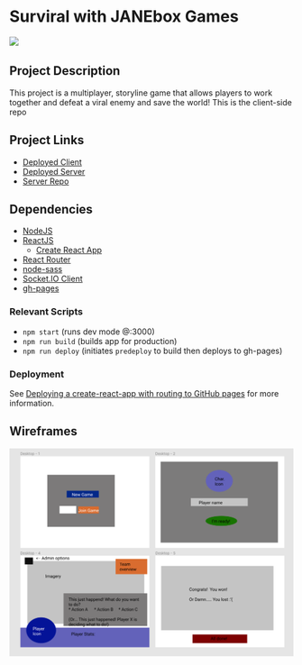 # Surviral with JANEbox Games

![](./public/screenshots/home.png)
<!-- ![](./public/screenshots/setplayer.png)
![](./public/screenshots/playgame.png) -->

## Project Description
This project is a multiplayer, storyline game that allows players to work together and defeat a viral enemy and save the world!
This is the client-side repo

## Project Links
* [Deployed Client](https://connietran-dev.github.io/janebox-surviral-client)
* [Deployed Server](https://surviral-server.herokuapp.com/)
* [Server Repo](https://github.com/connietran-dev/janebox-apocaly-server)

## Dependencies
* [NodeJS](https://nodejs.org/es/)
* [ReactJS](https://es.reactjs.org/)
  - [Create React App](https://github.com/facebook/create-react-app)
* [React Router](https://reactrouter.com/web/guides/quick-start)
* [node-sass](https://www.npmjs.com/package/node-sass)
* [Socket.IO Client](https://socket.io/docs/client-api/)
* [gh-pages](https://www.npmjs.com/package/gh-pages)

### Relevant Scripts
* `npm start` (runs dev mode @:3000)
* `npm run build` (builds app for production)
* `npm run deploy` (initiates `predeploy` to build then deploys to gh-pages)

### Deployment
See [Deploying a create-react-app with routing to GitHub pages](https://levelup.gitconnected.com/deploying-a-create-react-app-with-routing-to-github-pages-f386b6ce84c2) for more information.

## Wireframes
![](./public/wireframes.png)
